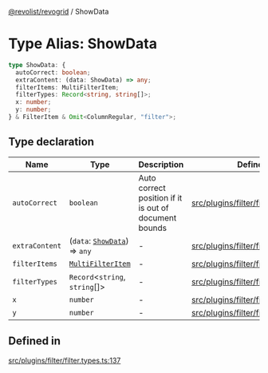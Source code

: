 [@revolist/revogrid](README.md) / ShowData

# Type Alias: ShowData

```ts
type ShowData: {
  autoCorrect: boolean;
  extraContent: (data: ShowData) => any;
  filterItems: MultiFilterItem;
  filterTypes: Record<string, string[]>;
  x: number;
  y: number;
} & FilterItem & Omit<ColumnRegular, "filter">;
```

## Type declaration

| Name | Type | Description | Defined in |
| ------ | ------ | ------ | ------ |
| `autoCorrect` | `boolean` | Auto correct position if it is out of document bounds | [src/plugins/filter/filter.types.ts:143](https://github.com/revolist/revogrid/blob/ec9aef33f9c1bf72c73d96c05d2eb8650d7cd25f/src/plugins/filter/filter.types.ts#L143) |
| `extraContent` | (`data`: [`ShowData`](TypeAlias.ShowData.md)) => `any` | - | [src/plugins/filter/filter.types.ts:147](https://github.com/revolist/revogrid/blob/ec9aef33f9c1bf72c73d96c05d2eb8650d7cd25f/src/plugins/filter/filter.types.ts#L147) |
| `filterItems` | [`MultiFilterItem`](TypeAlias.MultiFilterItem.md) | - | [src/plugins/filter/filter.types.ts:145](https://github.com/revolist/revogrid/blob/ec9aef33f9c1bf72c73d96c05d2eb8650d7cd25f/src/plugins/filter/filter.types.ts#L145) |
| `filterTypes` | `Record`\<`string`, `string`[]\> | - | [src/plugins/filter/filter.types.ts:144](https://github.com/revolist/revogrid/blob/ec9aef33f9c1bf72c73d96c05d2eb8650d7cd25f/src/plugins/filter/filter.types.ts#L144) |
| `x` | `number` | - | [src/plugins/filter/filter.types.ts:138](https://github.com/revolist/revogrid/blob/ec9aef33f9c1bf72c73d96c05d2eb8650d7cd25f/src/plugins/filter/filter.types.ts#L138) |
| `y` | `number` | - | [src/plugins/filter/filter.types.ts:139](https://github.com/revolist/revogrid/blob/ec9aef33f9c1bf72c73d96c05d2eb8650d7cd25f/src/plugins/filter/filter.types.ts#L139) |

## Defined in

[src/plugins/filter/filter.types.ts:137](https://github.com/revolist/revogrid/blob/ec9aef33f9c1bf72c73d96c05d2eb8650d7cd25f/src/plugins/filter/filter.types.ts#L137)
